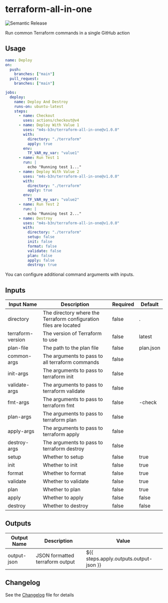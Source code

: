 # terraform-all-in-one

![Semantic Release](https://github.com/m4s-b3n/terraform-all-in-one/actions/workflows/test-and-release.yml/badge.svg)

Run common Terraform commands in a single GitHub action

## Usage

```yaml
name: Deploy
on:
  push:
    branches: ["main"]
  pull_request:
    branches: ["main"]

jobs:
  deploy:
    name: Deploy And Destroy
    runs-on: ubuntu-latest
    steps:
      - name: Checkout
        uses: actions/checkout@v4
      - name: Deploy With Value 1
        uses: "m4s-b3n/terraform-all-in-one@v1.0.0"
        with:          
          directory: "./terraform"
          apply: true
        env:
          TF_VAR_my_var: "value1"
      - name: Run Test 1
        run: |
          echo "Running test 1..."
      - name: Deploy With Value 2
        uses: "m4s-b3n/terraform-all-in-one@v1.0.0"
        with:          
          directory: "./terraform"
          apply: true
        env:
          TF_VAR_my_var: "value2"
      - name: Run Test 2
        run: |
          echo "Running test 2..."
      - name: Destroy
        uses: "m4s-b3n/terraform-all-in-one@v1.0.0"
        with:          
          directory: "./terraform"
          setup: false
          init: false
          format: false
          validate: false
          plan: false
          apply: false
          destroy: true
```

You can configure additional command arguments with inputs. 

## Inputs

| Input Name        | Description                                                       | Required | Default   |
| ----------------- | ----------------------------------------------------------------- | -------- | --------- |
| directory         | The directory where the Terraform configuration files are located | false    | .         |
| terraform-version | The version of Terraform to use                                   | false    | latest    |
| plan-file         | The path to the plan file                                         | false    | plan.json |
| common-args       | The arguments to pass to all terraform commands                   | false    |           |
| init-args         | The arguments to pass to terraform init                           | false    |           |
| validate-args     | The arguments to pass to terraform validate                       | false    |           |
| fmt-args          | The arguments to pass to terraform fmt                            | false    | -check    |
| plan-args         | The arguments to pass to terraform plan                           | false    |           |
| apply-args        | The arguments to pass to terraform apply                          | false    |           |
| destroy-args      | The arguments to pass to terraform destroy                        | false    |           |
| setup             | Whether to setup                                                  | false    | true      |
| init              | Whether to init                                                   | false    | true      |
| format            | Whether to format                                                 | false    | true      |
| validate          | Whether to validate                                               | false    | true      |
| plan              | Whether to plan                                                   | false    | true      |
| apply             | Whether to apply                                                  | false    | false     |
| destroy           | Whether to destroy                                                | false    | false     |

## Outputs

| Output Name | Description                     | Value                                  |
| ----------- | ------------------------------- | -------------------------------------- |
| output-json | JSON formatted terraform output | ${{ steps.apply.outputs.output-json }} |

## Changelog
See the [Changelog](./CHANGELOG.md) file for details